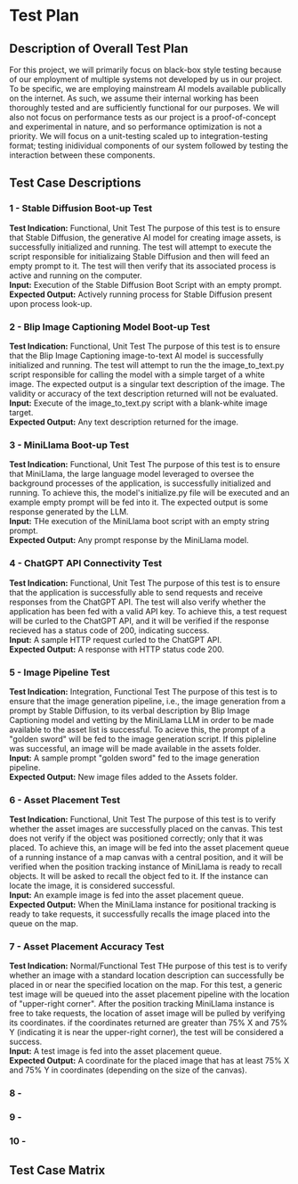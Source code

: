# Test Plan

## Description of Overall Test Plan

For this project, we will primarily focus on black-box style testing because of our employment of multiple systems not developed by us in our project. To be specific, we are employing mainstream AI models available publically on the internet. As such, we assume their internal working has been thoroughly tested and are sufficiently functional for our purposes. We will also not focus on performance tests as our project is a proof-of-concept and experimental in nature, and so performance optimization is not a priority. We will focus on a unit-testing scaled up to integration-testing format; testing inidividual components of our system followed by testing the interaction between these components.

## Test Case Descriptions

  ### 1 - Stable Diffusion Boot-up Test

  **Test Indication:** Functional, Unit Test
  The purpose of this test is to ensure that Stable Diffusion, the generative AI model for creating image assets, is successfully initialized and running. The test will attempt to execute the script responsible for initializaing Stable Diffusion and then will feed an empty prompt to it. The test will then verify that its associated process is active and running on the computer.
  <br>
  **Input:** Execution of the Stable Diffusion Boot Script with an empty prompt.<br>
  **Expected Output:** Actively running process for Stable Diffusion present upon process look-up.

  ### 2 - Blip Image Captioning Model Boot-up Test

  **Test Indication:** Functional, Unit Test
  The purpose of this test is to ensure that the Blip Image Captioning image-to-text AI model is successfully initialized and running. The test will attempt to run the the image_to_text.py script responsible for calling the model with a simple target of a white image. The expected output is a singular text description of the image. The validity or accuracy of the text description returned will not be evaluated.
  <br>
  **Input:** Execute of the image_to_text.py script with a blank-white image target.<br>
  **Expected Output:** Any text description returned for the image.

  ### 3 - MiniLlama Boot-up Test

  **Test Indication:** Functional, Unit Test
  The purpose of this test is to ensure that MiniLlama, the large language model leveraged to oversee the background processes of the application, is successfully initialized and running. To achieve this, the model's initialize.py file will be executed and an example empty prompt will be fed into it. The expected output is some response generated by the LLM.
  <br>
  **Input:** THe execution of the MiniLlama boot script with an empty string prompt.<br>
  **Expected Output:** Any prompt response by the MiniLlama model.

  ### 4 - ChatGPT API Connectivity Test

  **Test Indication:** Functional, Unit Test
  The purpose of this test is to ensure that the application is successfully able to send requests and receive responses from the ChatGPT API. The test will also verify whether the application has been fed with a valid API key. To achieve this, a test request will be curled to the ChatGPT API, and it will be verified if the response recieved has a status code of 200, indicating success.
  <br>
  **Input:** A sample HTTP request curled to the ChatGPT API.<br>
  **Expected Output:** A response with HTTP status code 200.

  ### 5 - Image Pipeline Test

  **Test Indication:** Integration, Functional Test
  The purpose of this test is to ensure that the image generation pipeline, i.e., the image generation from a prompt by Stable Diffusion, to its verbal description by Blip Image Captioning model and vetting by the MiniLlama LLM in order to be made available to the asset list is successful. To acieve this, the prompt of a "golden sword" will be fed to the image generation script. If this pipleline was successful, an image will be made available in the assets folder.
  <br>
  **Input:** A sample prompt "golden sword" fed to the image generation pipeline.<br>
  **Expected Output:** New image files added to the Assets folder.

  ### 6 - Asset Placement Test

  **Test Indication:** Functional, Unit Test
  The purpose of this test is to verify whether the asset images are successfully placed on the canvas. This test does not verify if the object was positioned correctly; only that it was placed. To achieve this, an image will be fed into the asset placement queue of a running instance of a map canvas with a central position, and it will be verified when the position tracking instance of MiniLlama is ready to recall objects. It will be asked to recall the object fed to it. If the instance can locate the image, it is considered successful.
  <br>
  **Input:** An example image is fed into the asset placement queue.<br>
  **Expected Output:** When the MiniLlama instance for positional tracking is ready to take requests, it successfully recalls the image placed into the queue on the map.

  ### 7 - Asset Placement Accuracy Test

  **Test Indication:** Normal/Functional Test
  THe purpose of this test is to verify whether an image with a standard location description can successfully be placed in or near the specified location on the map. For this test, a generic test image will be queued into the asset placement pipeline with the location of "upper-right corner". After the position tracking MiniLlama instance is free to take requests, the location of asset image will be pulled by verifying its coordinates. if the coordinates returned are greater than 75% X and 75% Y (indicating it is near the upper-right corner), the test will be considered a success.
  <br>
  **Input:** A test image is fed into the asset placement queue.<br>
  **Expected Output:** A coordinate for the placed image that has at least 75% X and 75% Y in coordinates (depending on the size of the canvas).

  ### 8 - 

  ### 9 -

  ### 10 -
  
  
## Test Case Matrix
